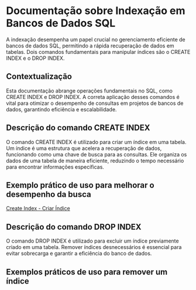 
# Documentação sobre Indexação em Bancos de Dados SQL

A indexação desempenha um papel crucial no gerenciamento eficiente de bancos de dados SQL, permitindo a rápida recuperação de dados em tabelas. Dois comandos fundamentais para manipular índices são o CREATE INDEX e o DROP INDEX.

## Contextualização
Esta documentação abrange operações fundamentais no SQL, como CREATE INDEX e DROP INDEX. A correta aplicação desses comandos é vital para otimizar o desempenho de consultas em projetos de bancos de dados, garantindo eficiência e escalabilidade.

## Descrição do comando CREATE INDEX

O comando CREATE INDEX é utilizado para criar um índice em uma tabela. Um índice é uma estrutura que acelera a recuperação de dados, funcionando como uma chave de busca para as consultas. Ele organiza os dados de uma tabela de maneira eficiente, reduzindo o tempo necessário para encontrar informações específicas.

## Exemplo prático de uso para melhorar o desempenho da busca
[Create Index - Criar Índice](https://github.com/Rebecabl/SQL-SERVER/blob/main/INDEXING/DROP-INDEX.sql)


## Descrição do comando DROP INDEX
O comando DROP INDEX é utilizado para excluir um índice previamente criado em uma tabela. Remover índices desnecessários é essencial para evitar sobrecarga e garantir a eficiência do banco de dados.

## Exemplos práticos de uso para remover um índice




